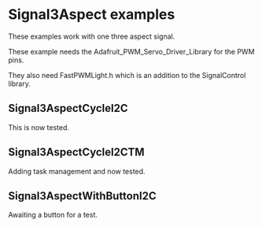 # Signal3Aspect examples

These examples work with one three aspect signal.

These example needs the Adafruit_PWM_Servo_Driver_Library for the PWM pins.

They also need FastPWMLight.h which is an addition to the SignalControl library.

## Signal3AspectCycleI2C

This is now tested.

## Signal3AspectCycleI2CTM

Adding task management and now tested.

## Signal3AspectWithButtonI2C

Awaiting a button for a test.

 
